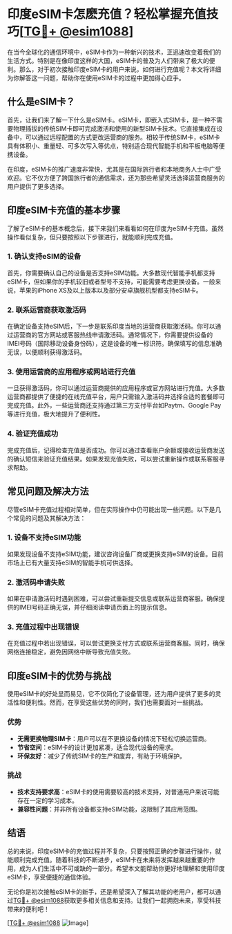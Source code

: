 # 印度eSIM卡怎麽充值？轻松掌握充值技巧[[TG💪+ @esim1088](https://t.me/s/esim1088)]

在当今全球化的通信环境中，eSIM卡作为一种新兴的技术，正迅速改变着我们的生活方式。特别是在像印度这样的大国，eSIM卡的普及为人们带来了极大的便利。那么，对于初次接触印度eSIM卡的用户来说，如何进行充值呢？本文将详细为你解答这一问题，帮助你在使用eSIM卡的过程中更加得心应手。

## 什么是eSIM卡？

首先，让我们来了解一下什么是eSIM卡。eSIM卡，即嵌入式SIM卡，是一种不需要物理插拔的传统SIM卡即可完成激活和使用的新型SIM卡技术。它直接集成在设备中，可以通过远程配置的方式更改运营商的服务。相较于传统SIM卡，eSIM卡具有体积小、重量轻、可多次写入等优点，特别适合现代智能手机和平板电脑等便携设备。

在印度，eSIM卡的推广速度非常快，尤其是在国际旅行者和本地商务人士中广受欢迎。它不仅方便了跨国旅行者的通信需求，还为那些希望灵活选择运营商服务的用户提供了更多选择。

## 印度eSIM卡充值的基本步骤

了解了eSIM卡的基本概念后，接下来我们来看看如何在印度为eSIM卡充值。虽然操作看似复杂，但只要按照以下步骤进行，就能顺利完成充值。

### 1. 确认支持eSIM的设备

首先，你需要确认自己的设备是否支持eSIM功能。大多数现代智能手机都支持eSIM卡，但如果你的手机较旧或者型号不支持，可能需要考虑更换设备。一般来说，苹果的iPhone XS及以上版本以及部分安卓旗舰机型都支持eSIM卡。

### 2. 联系运营商获取激活码

在确定设备支持eSIM后，下一步是联系印度当地的运营商获取激活码。你可以通过运营商的官方网站或客服热线申请激活码。通常情况下，你需要提供设备的IMEI号码（国际移动设备身份码），这是设备的唯一标识符。确保填写的信息准确无误，以便顺利获得激活码。

### 3. 使用运营商的应用程序或网站进行充值

一旦获得激活码，你可以通过运营商提供的应用程序或官方网站进行充值。大多数运营商都提供了便捷的在线充值平台，用户只需输入激活码并选择合适的套餐即可完成充值。此外，一些运营商还支持通过第三方支付平台如Paytm、Google Pay等进行充值，极大地提升了便利性。

### 4. 验证充值成功

完成充值后，记得检查充值是否成功。你可以通过查看账户余额或接收运营商发送的确认短信来验证充值结果。如果发现充值失败，可以尝试重新操作或联系客服寻求帮助。

## 常见问题及解决方法

尽管eSIM卡充值过程相对简单，但在实际操作中仍可能出现一些问题。以下是几个常见的问题及其解决方法：

### 1. 设备不支持eSIM功能

如果发现设备不支持eSIM功能，建议咨询设备厂商或更换支持eSIM的设备。目前市场上已有大量支持eSIM的智能手机可供选择。

### 2. 激活码申请失败

如果在申请激活码时遇到困难，可以尝试重新提交信息或联系运营商客服。确保提供的IMEI号码正确无误，并仔细阅读申请页面上的提示信息。

### 3. 充值过程中出现错误

在充值过程中若出现错误，可以尝试更换支付方式或联系运营商客服。同时，确保网络连接稳定，避免因网络中断导致充值失败。

## 印度eSIM卡的优势与挑战

使用eSIM卡的好处显而易见，它不仅简化了设备管理，还为用户提供了更多的灵活性和便利性。然而，在享受这些优势的同时，我们也需要面对一些挑战。

### 优势

- **无需更换物理SIM卡**：用户可以在不更换设备的情况下轻松切换运营商。
- **节省空间**：eSIM卡的设计更加紧凑，适合现代设备的需求。
- **环保友好**：减少了传统SIM卡的生产和废弃，有助于环境保护。

### 挑战

- **技术支持要求高**：eSIM卡的使用需要较高的技术支持，对普通用户来说可能存在一定的学习成本。
- **兼容性问题**：并非所有设备都支持eSIM功能，这限制了其应用范围。

## 结语

总的来说，印度eSIM卡的充值过程并不复杂，只要按照正确的步骤进行操作，就能顺利完成充值。随着科技的不断进步，eSIM卡在未来将发挥越来越重要的作用，成为人们生活中不可或缺的一部分。希望本文能帮助你更好地理解和使用印度eSIM卡，享受便捷的通信体验。

无论你是初次接触eSIM卡的新手，还是希望深入了解其功能的老用户，都可以通过[TG💪+ @esim1088](https://t.me/s/esim1088)获取更多相关信息和支持。让我们一起拥抱未来，享受科技带来的便利吧！

[[TG💪+ @esim1088](https://t.me/s/esim1088) ![Image](https://i.postimg.cc/4NQfJmqS/Snipaste-2025-05-13-00-14-12.png)]